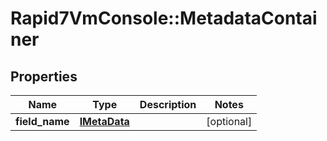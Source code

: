 # Rapid7VmConsole::MetadataContainer

## Properties
Name | Type | Description | Notes
------------ | ------------- | ------------- | -------------
**field_name** | [**IMetaData**](IMetaData.md) |  | [optional] 


